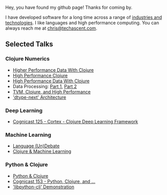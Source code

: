 Hey, you have found my github page!  Thanks for coming by.


I have developed software for a long time across a range of [industries and technologies](https://www.linkedin.com/in/chris-nuernberger-54a13a3/).  I like languages and high performance computing.  You can always reach me at <chris@techascent.com>.


## Selected Talks

### Clojure Numerics

* [Higher Performance Data With Clojure](https://www.youtube.com/watch?v=WA5O7jNoNGE)
* [High Performance Clojure](https://www.youtube.com/watch?v=ralZ4j_ruVg)
* [High Performance Data With Clojure](https://www.youtube.com/watch?v=5mUGu4RlwKE)
* Data Processing: [Part 1](https://soundcloud.com/clojurestream/e72-data-processing-with-chris-nuernberger-part-1), 
  [Part 2](https://soundcloud.com/clojurestream/e73-data-processing-with-chris-nuernberger-part-2)
* [TVM, Clojure, and High Performance](https://www.therepl.net/episodes/13/)
* ['dtype-next' Architecture](https://www.youtube.com/watch?v=zYNlZXTV14E&t=1203s)

### Deep Learning

* [Cognicast 125 - Cortex - Clojure Deep Learning Framework](https://www.cognitect.com/cognicast/125)


### Machine Learning

* [Language (Un)Debate](https://twimlai.com/twiml-talk-393-panel-the-great-ml-language-undebate/)
* [Clojure & Machine Learning](https://www.youtube.com/watch?v=NyMABoUEj20&t=3s)


### Python & Clojure

* [Python & Clojure](https://www.youtube.com/watch?v=vQPW16_jixs)
* [Cognicast 153 - Python, Clojure, and ...](https://www.cognitect.com/cognicast/153)
* ['libpython-clj' Demonstration](https://www.youtube.com/watch?v=ajDiGS73i2o&t=414s)
